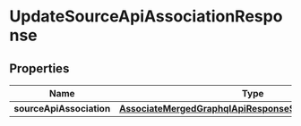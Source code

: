 

# UpdateSourceApiAssociationResponse


## Properties

| Name | Type | Description | Notes |
|------------ | ------------- | ------------- | -------------|
|**sourceApiAssociation** | [**AssociateMergedGraphqlApiResponseSourceApiAssociation**](AssociateMergedGraphqlApiResponseSourceApiAssociation.md) |  |  [optional] |



